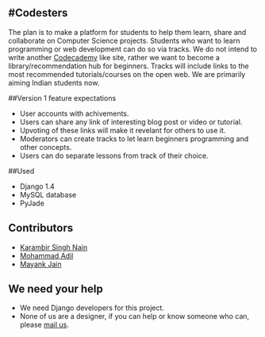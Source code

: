 #Codesters
----

The plan is to make a platform for students to help them learn, share and collaborate on Computer Science projects. Students who want to learn programming or web development can do so via tracks. We do not intend to write another [Codecademy](http://codecademy.com/) like site, rather we want to become a library/recommendation hub for beginners. Tracks will include links to the most recommended tutorials/courses on the open web. We are primarily aiming Indian students now.

##Version 1 feature expectations

+ User accounts with achivements.
+ Users can share any link of interesting blog post or video or tutorial.
+ Upvoting of these links will make it revelant for others to use it.
+ Moderators can create tracks to let learn beginners programming and other concepts.
+ Users can do separate lessons from track of their choice.


##Used

+ Django 1.4
+ MySQL database
+ PyJade


## Contributors

+ [Karambir Singh Nain](http://nainomics.in/)
+ [Mohammad Adil](http://madil.in/)
+ [Mayank Jain](http://mayank-jain.in/)

## We need your help

+ We need Django developers for this project.
+ None of us are a designer, if you can help or know someone who can, please [mail us](mailto:akarambir@gmail.com).


